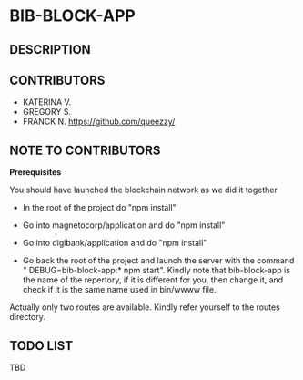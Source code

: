 # BIB-BLOCK-APP

## DESCRIPTION

## CONTRIBUTORS

* KATERINA V.
* GREGORY S. 
* FRANCK N.   https://github.com/queezzy/

## NOTE TO CONTRIBUTORS

**Prerequisites**

You should have launched the blockchain network as we did it together

* In the root of the project do "npm install"

* Go into magnetocorp/application and do "npm install"

* Go into digibank/application and do "npm install"

* Go back the root of the project and launch the server with the command " DEBUG=bib-block-app:* npm start".  Kindly note that bib-block-app is the name of the repertory, if it is different for you, then change it, and check if it is the same name used in bin/wwww file.

Actually only two routes are available. Kindly refer yourself to the routes directory.

## TODO LIST
TBD